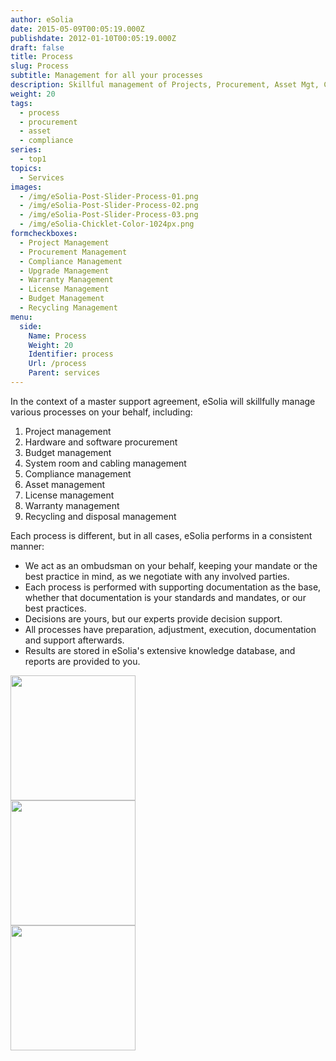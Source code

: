 ```yaml
---
author: eSolia
date: 2015-05-09T00:05:19.000Z
publishdate: 2012-01-10T00:05:19.000Z
draft: false
title: Process
slug: Process
subtitle: Management for all your processes
description: Skillful management of Projects, Procurement, Asset Mgt, Compliance, Upgrade or any other IT or business processes. - from eSolia Inc.
weight: 20
tags:
  - process
  - procurement
  - asset
  - compliance
series:
  - top1
topics:
  - Services
images:
  - /img/eSolia-Post-Slider-Process-01.png
  - /img/eSolia-Post-Slider-Process-02.png
  - /img/eSolia-Post-Slider-Process-03.png
  - /img/eSolia-Chicklet-Color-1024px.png
formcheckboxes:
  - Project Management
  - Procurement Management
  - Compliance Management
  - Upgrade Management
  - Warranty Management
  - License Management
  - Budget Management
  - Recycling Management
menu:
  side:
    Name: Process
    Weight: 20
    Identifier: process
    Url: /process
    Parent: services
---
```


In the context of a master support agreement, eSolia will skillfully manage various processes on your behalf, including:

1. Project management
1. Hardware and software procurement
1. Budget management
1. System room and cabling management
1. Compliance management
1. Asset management
1. License management
1. Warranty management
1. Recycling and disposal management

Each process is different, but in all cases, eSolia performs in a consistent manner:

* We act as an ombudsman on your behalf, keeping your mandate or the best practice in mind, as we negotiate with any involved parties.
* Each process is performed with supporting documentation as the base, whether that documentation is your standards and mandates, or our best practices.
* Decisions are yours, but our experts provide decision support.
* All processes have preparation, adjustment, execution, documentation and support afterwards.
* Results are stored in eSolia's extensive knowledge database, and reports are provided to you.

<div class="row">
  <div class="col s12 m6 l3"><img class="materialboxed" data-caption="Project schedule - by eSolia Inc." width="200" src="/img/eSolia-Post-Slider-Process-01.png"></div>
  <div class="col s12 m6 l3"><img class="materialboxed" data-caption="Budget - by eSolia Inc." width="200" src="/img/eSolia-Post-Slider-Process-02.png"></div>
  <div class="col s12 m6 l3"><img class="materialboxed" data-caption="Supporting agreement - by eSolia Inc." width="200" src="/img/eSolia-Post-Slider-Process-03.png"></div>
</div>
